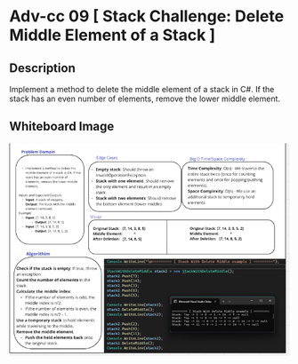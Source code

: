 # Adv-cc 09 [ Stack Challenge: Delete Middle Element of a Stack ]

## Description

Implement a method to delete the middle element of a stack in C#. If the stack has an even number of elements, remove the lower middle element.

## Whiteboard Image

![Stack Challenge: Delete Middle Element of a Stack](./cc10.png)
